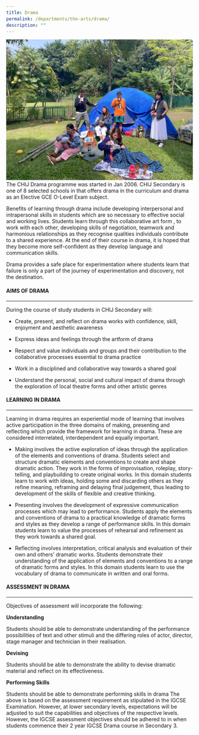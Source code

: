 ```yaml
---
title: Drama
permalink: /departments/the-arts/drama/
description: ""
---
```

![](/images/Dept/drama.jpeg)
The CHIJ Drama programme was started in Jan 2006. CHIJ Secondary is one of 8 selected schools in that offers drama in the curriculum and drama as an Elective GCE O-Level Exam subject.

Benefits of learning through drama include developing interpersonal and intrapersonal skills in students which are so necessary to effective social and working lives. Students learn through this collaborative art form , to work with each other, developing skills of negotiation, teamwork and harmonious relationships as they recognise qualities individuals contribute to a shared experience. At the end of their course in drama, it is hoped that they become more self-confident as they develop language and communication skills.

Drama provides a safe place for experimentation where students learn that failure is only a part of the journey of experimentation and discovery, not the destination.

#### AIMS OF DRAMA

* * *

During the course of study students in CHIJ Secondary will:

*   Create, present, and reflect on drama works with confidence, skill, enjoyment and aesthetic awareness
    
*   Express ideas and feelings through the artform of drama
    
*   Respect and value individuals and groups and their contribution to the collaborative processes essential to drama practice
    
*   Work in a disciplined and collaborative way towards a shared goal
    
*   Understand the personal, social and cultural impact of drama through the exploration of local theatre forms and other artistic genres
    

#### LEARNING IN DRAMA

* * *

Learning in drama requires an experiential mode of learning that involves active participation in the three domains of making, presenting and reflecting which provide the framework for learning in drama. These are considered interrelated, interdependent and equally important.

*   Making involves the active exploration of ideas through the application of the elements and conventions of drama. Students select and structure dramatic elements and conventions to create and shape dramatic action. They work in the forms of improvisation, roleplay, story-telling, and playbuilding to create original works. In this domain students learn to work with ideas, holding some and discarding others as they refine meaning, reframing and delaying final judgement, thus leading to development of the skills of flexible and creative thinking.
    
*   Presenting involves the development of expressive communication processes which may lead to performance. Students apply the elements and conventions of drama to a practical knowledge of dramatic forms and styles as they develop a range of performance skills. In this domain students learn to value the processes of rehearsal and refinement as they work towards a shared goal.
    
*   Reflecting involves interpretation, critical analysis and evaluation of their own and others’ dramatic works. Students demonstrate their understanding of the application of elements and conventions to a range of dramatic forms and styles. In this domain students learn to use the vocabulary of drama to communicate in written and oral forms.
    

#### ASSESSMENT IN DRAMA

* * *

Objectives of assessment will incorporate the following:

**Understanding**

Students should be able to demonstrate understanding of the performance possibilities of text and other stimuli and the differing roles of actor, director, stage manager and technician in their realisation.

**Devising**

Students should be able to demonstrate the ability to devise dramatic material and reflect on its effectiveness.

**Performing Skills**

Students should be able to demonstrate performing skills in drama The above is based on the assessment requirement as stipulated in the IGCSE Examination. However, at lower secondary levels, expectations will be adjusted to suit the capabilities and objectives of the respective levels. However, the IGCSE assessment objectives should be adhered to in when students commence their 2 year IGCSE Drama course in Secondary 3.